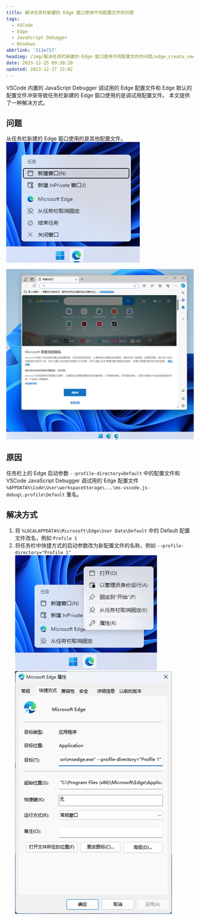 ```yaml
---
title: 解决任务栏新建的 Edge 窗口使用不同配置文件的问题
tags:
  - VSCode
  - Edge
  - JavaScript Debugger
  - Windows
abbrlink: '313e717'
headimg: /img/解决任务栏新建的-Edge-窗口使用不同配置文件的问题/edge_create_new_window.png
date: 2023-12-25 09:30:20
updated: 2023-12-27 15:02
---
```


VSCode 内置的 JavaScript Debugger 调试用的 Edge 配置文件和 Edge 默认的配置文件冲突导致任务栏新建的 Edge 窗口使用的是调试用配置文件。
本文提供了一种解决方式。

<!-- more -->

## 问题

从任务栏新建的 Edge 窗口使用的是其他配置文件。
![从任务栏中新建 Edge 窗口](../img/解决任务栏新建的-Edge-窗口使用不同配置文件的问题/edge_create_new_window.png)

![新窗口使用不同配置文件](../img/解决任务栏新建的-Edge-窗口使用不同配置文件的问题/edge_new_window.png)

## 原因

任务栏上的 Edge 启动参数 `--profile-directory=Default` 中的配置文件和 VSCode JavaScript Debugger 调试用的 Edge 配置文件 `%APPDATA%\Code\User\workspaceStorage\...\ms-vscode.js-debug\.profile\Default` 重名。

## 解决方式

1. 将 `%LOCALAPPDATA%\Microsoft\Edge\User Data\Default` 中的 Default 配置文件改名，例如 `Profile 1`
2. 将任务栏中快捷方式的启动参数改为新配置文件的名称，例如 `--profile-directory="Profile 1"`
    ![查看任务栏快捷方式的属性](../img/解决任务栏新建的-Edge-窗口使用不同配置文件的问题/edge_shortcut_properties.png)
    ![修改启动参数](../img/解决任务栏新建的-Edge-窗口使用不同配置文件的问题/edge_shortcut_change_properties.png)
